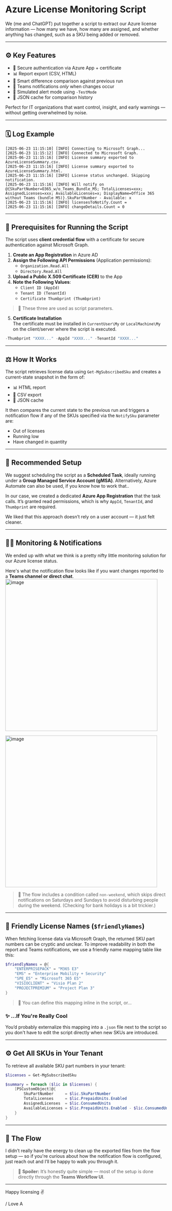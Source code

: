 
# Azure License Monitoring Script

We (me and ChatGPT) put together a script to extract our Azure license information — how many we have, how many are assigned, and whether anything has changed, such as a SKU being added or removed.

---

## ⚙️ Key Features
- 🔐 Secure authentication via Azure App + certificate  
- 📊 Report export (CSV, HTML)  
- 🧠 Smart difference comparison against previous run  
- 📩 Teams notifications *only* when changes occur  
- 🧪 Simulated alert mode using `-TestMode`  
- 💾 JSON cache for comparison history  

Perfect for IT organizations that want control, insight, and early warnings — without getting overwhelmed by noise.

---

## 🗓️ Log Example
```
[2025-06-23 11:15:10] [INFO] Connecting to Microsoft Graph...
[2025-06-23 11:15:12] [INFO] Connected to Microsoft Graph.
[2025-06-23 11:15:16] [INFO] License summary exported to AzureLicenseSummary.csv.
[2025-06-23 11:15:16] [INFO] License summary exported to AzureLicenseSummary.html.
[2025-06-23 11:15:16] [INFO] License status unchanged. Skipping notification.
[2025-06-23 11:15:16] [INFO] Will notify on @{SkuPartNumber=O365_w/o_Teams_Bundle_M5; TotalLicenses=xxx; AssignedLicenses=xxx; AvailableLicenses=x; DisplayName=Office 365 without Teams (bundle M5)}.SkuPartNumber - Available: x
[2025-06-23 11:15:16] [INFO] licensesToNotify.Count = 
[2025-06-23 11:15:16] [INFO] changeDetails.Count = 0
```

---

## 📄 Prerequisites for Running the Script
The script uses **client credential flow** with a certificate for secure authentication against Microsoft Graph.

1. **Create an App Registration** in Azure AD
2. **Assign the Following API Permissions** (Application permissions):
   - `Organization.Read.All`
   - `Directory.Read.All`
3. **Upload a Public X.509 Certificate (CER)** to the App
4. **Note the Following Values**:
   - `Client ID (AppId)`
   - `Tenant ID (TenantId)`
   - `Certificate Thumbprint (Thumbprint)`

> 📌 These three are used as script parameters.

5. **Certificate Installation**  
   The certificate must be installed in `CurrentUser\My` or `LocalMachine\My` on the client/server where the script is executed.

```powershell
-Thumbprint "XXXX..." -AppId "XXXX..." -TenantId "XXXX..."
```

---

## ⚖️ How It Works
The script retrieves license data using `Get-MgSubscribedSku` and creates a current-state snapshot in the form of:

- 📊 HTML report
- 📄 CSV export
- 💾 JSON cache

It then compares the current state to the previous run and triggers a notification flow if any of the SKUs specified via the `NotifySku` parameter are:

- Out of licenses
- Running low
- Have changed in quantity

---

## 🚀 Recommended Setup
We suggest scheduling the script as a **Scheduled Task**, ideally running under a **Group Managed Service Account (gMSA)**. Alternatively, Azure Automate can also be used, if you know how to work that..

In our case, we created a dedicated **Azure App Registration** that the task calls. It’s granted read permissions, which is why `AppId`, `TenantId`, and `Thumbprint` are required.

We liked that this approach doesn’t rely on a user account — it just felt cleaner.

---

## 🧑‍💼 Monitoring & Notifications
We ended up with what we think is a pretty nifty little monitoring solution for our Azure license status.

Here's what the notification flow looks like if you want changes reported to a **Teams channel or direct chat**.
<img width="475" alt="image" src="https://github.com/user-attachments/assets/34a331cc-f3ef-421c-820b-862d40dfaaa5" />

<img width="474" alt="image" src="https://github.com/user-attachments/assets/ad51d428-8f2e-48ce-90e2-dd99b47fe689" />

> 📆 The flow includes a condition called `non-weekend`, which skips direct notifications on Saturdays and Sundays to avoid disturbing people during the weekend. (Checking for bank holidays is a bit trickier.)

---

## 🎩 Friendly License Names (`$friendlyNames`)
When fetching license data via Microsoft Graph, the returned SKU part numbers can be cryptic and unclear. To improve readability in both the report and Teams notifications, we use a friendly name mapping table like this:

```powershell
$friendlyNames = @{
    "ENTERPRISEPACK" = "M365 E3"
    "EMS" = "Enterprise Mobility + Security"
    "SPE_E5" = "Microsoft 365 E5"
    "VISIOCLIENT" = "Visio Plan 2"
    "PROJECTPREMIUM" = "Project Plan 3"
}
```

> 📝 You can define this mapping inline in the script, or...

### ✨ ...If You're Really Cool
You’d probably externalize this mapping into a `.json` file next to the script so you don't have to edit the script directly when new SKUs are introduced.

---

## ⚙️ Get All SKUs in Your Tenant
To retrieve all available SKU part numbers in your tenant:

```powershell
$licenses = Get-MgSubscribedSku

$summary = foreach ($lic in $licenses) {
    [PSCustomObject]@{
        SkuPartNumber     = $lic.SkuPartNumber
        TotalLicenses     = $lic.PrepaidUnits.Enabled
        AssignedLicenses  = $lic.ConsumedUnits
        AvailableLicenses = $lic.PrepaidUnits.Enabled - $lic.ConsumedUnits
    }
}
```

---

## 🔄 The Flow
I didn’t really have the energy to clean up the exported files from the flow setup — so if you're curious about how the notification flow is configured, just reach out and I’ll be happy to walk you through it.

> 📰 **Spoiler:** It’s honestly quite simple — most of the setup is done directly through the **Teams Workflow UI**.

---

Happy licensing ✌️

/ Love A
